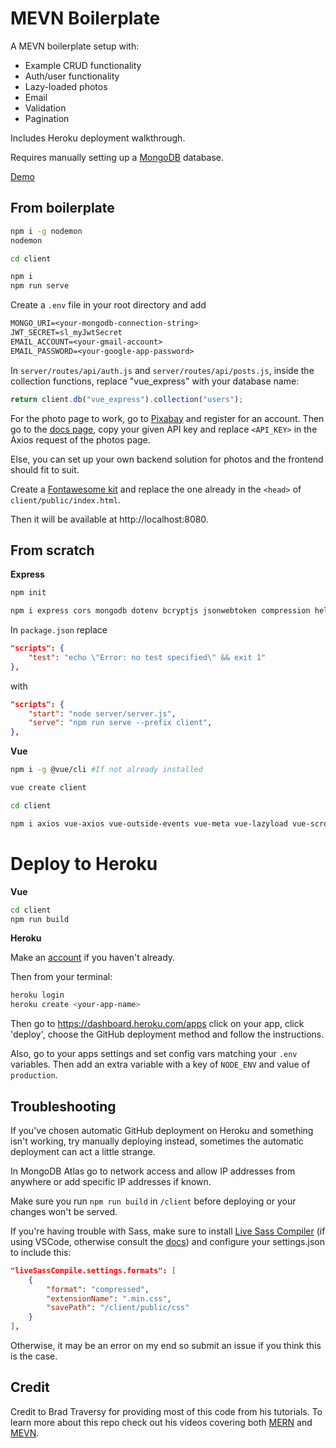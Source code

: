 <h1>MEVN Boilerplate</h1>

A MEVN boilerplate setup with:

<ul>
 <li>Example CRUD functionality</li>
 <li>Auth/user functionality</li>
 <li>Lazy-loaded photos</li>
 <li>Email</li>
 <li>Validation</li>
 <li>Pagination</li> 
</ul> 

Includes Heroku deployment walkthrough.

Requires manually setting up a [MongoDB](https://www.mongodb.com) database.

[Demo](https://mevn-js.herokuapp.com/)

## From boilerplate

```bash
npm i -g nodemon
nodemon

cd client

npm i
npm run serve
```

Create a `.env` file in your root directory and add

```txt
MONGO_URI=<your-mongodb-connection-string>
JWT_SECRET=sl_myJwtSecret
EMAIL_ACCOUNT=<your-gmail-account>
EMAIL_PASSWORD=<your-google-app-password>
```

In `server/routes/api/auth.js` and `server/routes/api/posts.js`, inside the collection functions, replace "vue_express" with your database name:

```js
return client.db("vue_express").collection("users");
```

For the photo page to work, go to [Pixabay](https://pixabay.com/accounts/register/) and register for an account. Then go to the [docs page](https://pixabay.com/api/docs/), copy your given API key and replace `<API_KEY>` in the Axios request of the photos page.

Else, you can set up your own backend solution for photos and the frontend should fit to suit.

Create a [Fontawesome kit](https://fontawesome.com/) and replace the one already in the `<head>` of `client/public/index.html`.

Then it will be available at http://localhost:8080.

## From scratch

**Express**

```bash
npm init

npm i express cors mongodb dotenv bcryptjs jsonwebtoken compression helmet nodemailer
```

In `package.json` replace

```json
"scripts": {
    "test": "echo \"Error: no test specified\" && exit 1"
},
```

with

```json
"scripts": {
    "start": "node server/server.js",
    "serve": "npm run serve --prefix client",
},
```

**Vue**

```bash
npm i -g @vue/cli #If not already installed

vue create client

cd client

npm i axios vue-axios vue-outside-events vue-meta vue-lazyload vue-scrollactive
```

# Deploy to Heroku

**Vue**

```bash
cd client
npm run build
```

**Heroku**

Make an [account](http://heroku.com) if you haven't already.

Then from your terminal:

```bash
heroku login
heroku create <your-app-name>
```

Then go to https://dashboard.heroku.com/apps click on your app, click 'deploy', choose the GitHub deployment method and follow the instructions.

Also, go to your apps settings and set config vars matching your `.env` variables. Then add an extra variable with a key of `NODE_ENV` and value of `production`.

## Troubleshooting

If you've chosen automatic GitHub deployment on Heroku and something isn't working, try manually deploying instead, sometimes the automatic deployment can act a little strange.

In MongoDB Atlas go to network access and allow IP addresses from anywhere or add specific IP addresses if known.

Make sure you run `npm run build` in `/client` before deploying or your changes won't be served.

If you're having trouble with Sass, make sure to install [Live Sass Compiler](https://marketplace.visualstudio.com/items?itemName=ritwickdey.live-sass) (if using VSCode, otherwise consult the [docs](https://sass-lang.com/)) and configure your settings.json to include this:

```json
"liveSassCompile.settings.formats": [
    {
        "format": "compressed",
        "extensionName": ".min.css",
        "savePath": "/client/public/css"
    }
],
```

Otherwise, it may be an error on my end so submit an issue if you think this is the case.

## Credit

Credit to Brad Traversy for providing most of this code from his tutorials. To learn more about this repo check out his videos covering both [MERN](https://www.youtube.com/watch?v=PBTYxXADG_k&list=PLillGF-RfqbbiTGgA77tGO426V3hRF9iE) and [MEVN](https://www.youtube.com/watch?v=j55fHUJqtyw&list=PLillGF-RfqbYSx-Ab1xWVanGKtowTsnNm).
